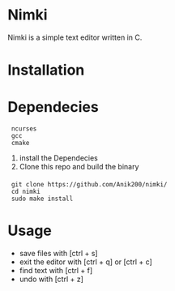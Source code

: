 # Nimki
Nimki is a simple text editor written in C.
# Installation
  # Dependecies
     ncurses
     gcc
     cmake
     
1. install the Dependecies
2. Clone this repo and build the binary
####
     git clone https://github.com/Anik200/nimki/
     cd nimki
     sudo make install
     
# Usage
- save files with [ctrl + s]
- exit the editor with [ctrl + q] or [ctrl + c]
- find text with [ctrl + f] 
- undo with [ctrl + z]
     
